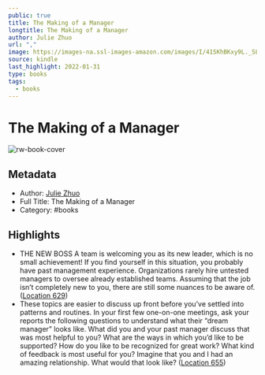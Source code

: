```yaml
---
public: true
title: The Making of a Manager
longtitle: The Making of a Manager
author: Julie Zhuo
url: ","
image: https://images-na.ssl-images-amazon.com/images/I/41SKhBKxy9L._SL200_.jpg
source: kindle
last_highlight: 2022-01-31
type: books
tags:
  - books
---
```

# The Making of a Manager

![rw-book-cover](https://images-na.ssl-images-amazon.com/images/I/41SKhBKxy9L._SL200_.jpg)

## Metadata
- Author: [Julie Zhuo](Julie%20Zhuo.md)
- Full Title: The Making of a Manager
- Category: #books

## Highlights
- THE NEW BOSS A team is welcoming you as its new leader, which is no small achievement! If you find yourself in this situation, you probably have past management experience. Organizations rarely hire untested managers to oversee already established teams. Assuming that the job isn’t completely new to you, there are still some nuances to be aware of. ([Location 629](https://readwise.io/to_kindle?action=open&asin=B079WNPRL2&location=629))
- These topics are easier to discuss up front before you’ve settled into patterns and routines. In your first few one-on-one meetings, ask your reports the following questions to understand what their “dream manager” looks like. What did you and your past manager discuss that was most helpful to you? What are the ways in which you’d like to be supported? How do you like to be recognized for great work? What kind of feedback is most useful for you? Imagine that you and I had an amazing relationship. What would that look like? ([Location 655](https://readwise.io/to_kindle?action=open&asin=B079WNPRL2&location=655))
